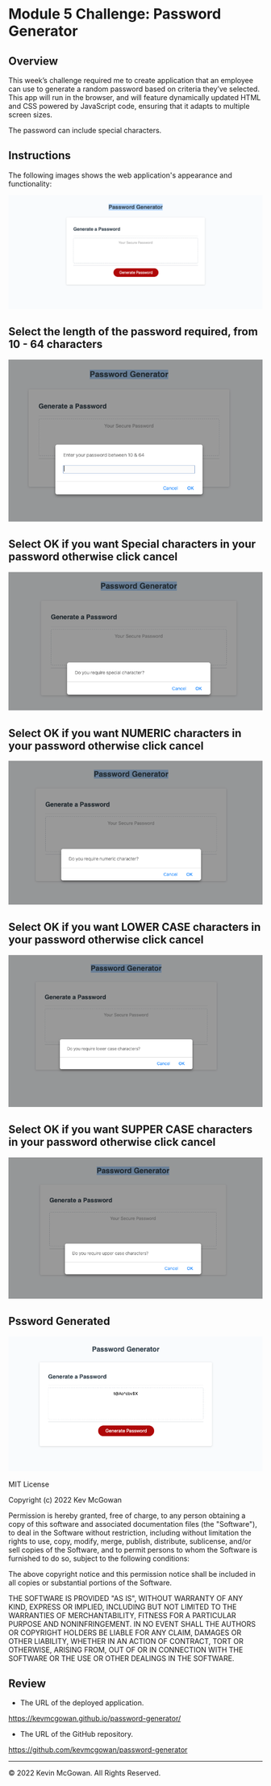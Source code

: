# Module 5 Challenge: Password Generator

## Overview

This week’s challenge required me to create application that an employee can use to generate a random password based on criteria they’ve selected. This app will run in the browser, and will feature dynamically updated HTML and CSS powered by JavaScript code, ensuring that it adapts to multiple screen sizes.

The password can include special characters. 

## Instructions

The following images shows the web application's appearance and functionality:

![password generator demo](/assets/PG_01.png)
## Select the length of the password required, from 10 - 64 characters 
![Select the length of the password required, from 10 - 64 characters](/assets/PG_02.png)
## Select OK if you want Special characters in your password otherwise click cancel
![Select OK if you want Special characters in your password othwise click cancel](/assets/PG_03.png)
## Select OK if you want NUMERIC characters in your password otherwise click cancel
![Select OK if you want numeric characters in your password othwise click cancel](/assets/PG_04.png)
## Select OK if you want LOWER CASE characters in your password otherwise click cancel
![Select OK if you want Lower Case characters in your password othwise click cancel](/assets/PG_05.png)
## Select OK if you want SUPPER CASE characters in your password otherwise click cancel
![Select OK if you want Upper Case characters in your password othwise click cancel](/assets/PG_06.png)
## Pssword Generated
![Password Generated](/assets/PG_07.png)




MIT License

Copyright (c) 2022 Kev McGowan

Permission is hereby granted, free of charge, to any person obtaining a copy
of this software and associated documentation files (the "Software"), to deal
in the Software without restriction, including without limitation the rights
to use, copy, modify, merge, publish, distribute, sublicense, and/or sell
copies of the Software, and to permit persons to whom the Software is
furnished to do so, subject to the following conditions:

The above copyright notice and this permission notice shall be included in all
copies or substantial portions of the Software.

THE SOFTWARE IS PROVIDED "AS IS", WITHOUT WARRANTY OF ANY KIND, EXPRESS OR
IMPLIED, INCLUDING BUT NOT LIMITED TO THE WARRANTIES OF MERCHANTABILITY,
FITNESS FOR A PARTICULAR PURPOSE AND NONINFRINGEMENT. IN NO EVENT SHALL THE
AUTHORS OR COPYRIGHT HOLDERS BE LIABLE FOR ANY CLAIM, DAMAGES OR OTHER
LIABILITY, WHETHER IN AN ACTION OF CONTRACT, TORT OR OTHERWISE, ARISING FROM,
OUT OF OR IN CONNECTION WITH THE SOFTWARE OR THE USE OR OTHER DEALINGS IN THE
SOFTWARE.

## Review

* The URL of the deployed application.

https://kevmcgowan.github.io/password-generator/

* The URL of the GitHub repository. 

https://github.com/kevmcgowan/password-generator

---

© 2022 Kevin McGowan. All Rights Reserved.
